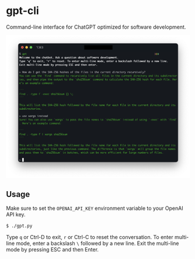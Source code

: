 # gpt-cli

Command-line interface for ChatGPT optimized for software development.

![screenshot](./screenshot.png)

## Usage

Make sure to set the `OPENAI_API_KEY` environment variable to your OpenAI API key.

```bash
$ ./gpt.py
```

Type `q` or Ctrl-D to exit, `r` or Ctrl-C to reset the conversation.
To enter multi-line mode, enter a backslash `\` followed by a new line. Exit the multi-line mode by pressing ESC and then Enter.
